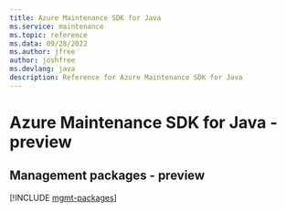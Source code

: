 ```yaml
---
title: Azure Maintenance SDK for Java
ms.service: maintenance
ms.topic: reference
ms.data: 09/28/2022
ms.author: jfree
author: joshfree
ms.devlang: java
description: Reference for Azure Maintenance SDK for Java
---
```

# Azure Maintenance SDK for Java - preview

## Management packages - preview
[!INCLUDE [mgmt-packages](maintenance-mgmt-index.md)]